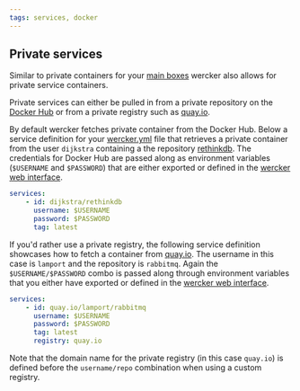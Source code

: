 ```yaml
---
tags: services, docker
---
```


## Private services

Similar to private containers for your
[main boxes](/docs/containers/private-containers.html) wercker also
allows for private service containers.

Private services can either be pulled in from a private repository
on the [Docker Hub](/docs/containers/index.html) or from a
private registry such as [quay.io](http://quay.io).

By default wercker fetches private container from the Docker Hub.
Below a service definition for your [wercker.yml](/docs/wercker-yml/creating-a-yml.html)
file that retrieves a private container from the user `dijkstra` containing a the repository
[rethinkdb](http://rethinkdb.org). The credentials for Docker Hub are
passed along as environment variables
(`$USERNAME` and `$PASSWORD`) that are either exported or defined in
the [wercker web interface](/docs/environment-variables/index.html).


```yaml
services:
    - id: dijkstra/rethinkdb
      username: $USERNAME
      password: $PASSWORD
      tag: latest
```


If you'd rather use a private registry, the following service definition
showcases how to fetch a container from [quay.io](http://quay.io).
The username in this case is `lamport` and the repository is `rabbitmq`.
Again the `$USERNAME/$PASSWORD` combo is passed along through environment variables
that you either have exported or defined in the
[wercker web interface](/docs/environment-variables/index.html).

```yaml
services:
    - id: quay.io/lamport/rabbitmq
      username: $USERNAME
      password: $PASSWORD
      tag: latest
      registry: quay.io
```

Note that the domain name for the private registry (in this case `quay.io`)
is defined before the `username/repo` combination when using a custom registry.
